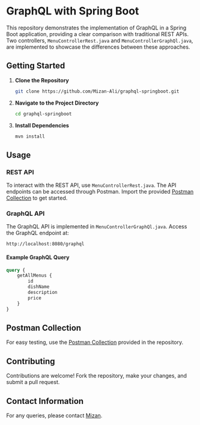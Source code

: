 # GraphQL with Spring Boot

This repository demonstrates the implementation of GraphQL in a Spring Boot application, providing a clear comparison with traditional REST APIs. Two controllers, `MenuControllerRest.java` and `MenuControllerGraphQl.java`, are implemented to showcase the differences between these approaches.

## Getting Started

1. **Clone the Repository**

   ```sh
   git clone https://github.com/Mizan-Ali/graphql-springboot.git
   ```

2. **Navigate to the Project Directory**

   ```sh
   cd graphql-springboot
   ```

3. **Install Dependencies**

   ```sh
   mvn install
   ```

## Usage

### REST API

To interact with the REST API, use `MenuControllerRest.java`. The API endpoints can be accessed through Postman. Import the provided [Postman Collection](https://api.postman.com/collections/28164184-54ce4d57-ffa5-4e4f-85d5-4ea0ec33bc86?access_key=PMAT-01HDH4XBAZ7AWMTCPPJHMGSCTW) to get started.

### GraphQL API

The GraphQL API is implemented in `MenuControllerGraphQl.java`. Access the GraphQL endpoint at:

```
http://localhost:8080/graphql
```

#### Example GraphQL Query

```graphql
query {
    getAllMenus {
        id
        dishName
        description
        price
    }
}
```

## Postman Collection

For easy testing, use the [Postman Collection](https://api.postman.com/collections/28164184-54ce4d57-ffa5-4e4f-85d5-4ea0ec33bc86?access_key=PMAT-01HDH4XBAZ7AWMTCPPJHMGSCTW) provided in the repository.

## Contributing

Contributions are welcome! Fork the repository, make your changes, and submit a pull request.

## Contact Information

For any queries, please contact [Mizan](mailto:mdmizanali04@gmail.com).
